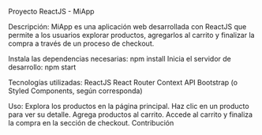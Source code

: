 Proyecto ReactJS - MiApp

Descripción:
MiApp es una aplicación web desarrollada con ReactJS que permite a los usuarios explorar productos, agregarlos al carrito y finalizar la compra a través de un proceso de checkout.


Instala las dependencias necesarias:
npm install
Inicia el servidor de desarrollo:
npm start

Tecnologías utilizadas:
ReactJS
React Router
Context API
Bootstrap (o Styled Components, según corresponda)

Uso:
Explora los productos en la página principal.
Haz clic en un producto para ver su detalle.
Agrega productos al carrito.
Accede al carrito y finaliza la compra en la sección de checkout.
Contribución

